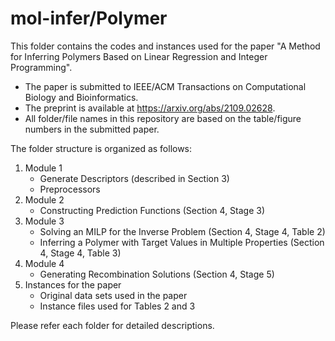 # mol-infer/Polymer
This folder contains the codes and instances used for the paper "A Method for Inferring Polymers Based on Linear Regression and Integer Programming".
- The paper is submitted to IEEE/ACM Transactions on Computational Biology and Bioinformatics.
- The preprint is available at https://arxiv.org/abs/2109.02628.
- All folder/file names in this repository are based on the table/figure numbers in the submitted paper. 

The folder structure is organized as follows:
1. Module 1
   - Generate Descriptors (described in Section 3)
   - Preprocessors
1. Module 2
   - Constructing Prediction Functions (Section 4, Stage 3)
1. Module 3
   - Solving an MILP for the Inverse Problem (Section 4, Stage 4, Table 2)
   - Inferring a Polymer with Target Values in Multiple Properties (Section 4, Stage 4, Table 3)
1. Module 4
   - Generating Recombination Solutions (Section 4, Stage 5)
1. Instances for the paper
   - Original data sets used in the paper
   - Instance files used for Tables 2 and 3
  
Please refer each folder for detailed descriptions.

